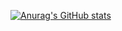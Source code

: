 [![Anurag's GitHub stats](https://github-readme-stats.vercel.app/api?username=Freezing1&show_icons=true&theme=vue)](https://github.com/anuraghazra/github-readme-stats)
